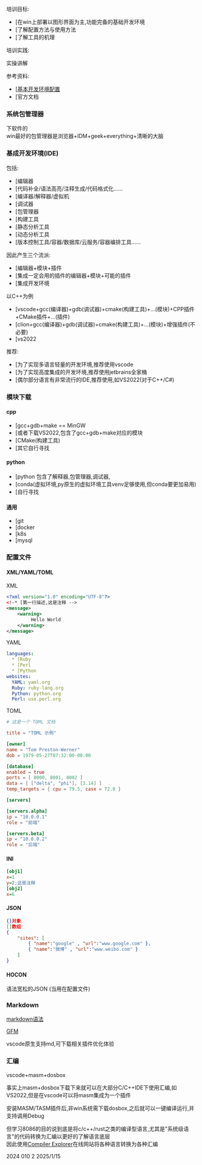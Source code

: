 培训目标:

* [在win上部署以图形界面为主,功能完备的基础开发环境
* [了解配置方法与使用方法
* [了解工具的机理

培训实践:

实操讲解

参考资料:

* [[基本开发环境配置](https://www.bilibili.com/video/BV12KwgeiEVg/?spm_id_from=333.1387.homepage.video_card.click)
* [官方文档

### 系统包管理器

下软件的  
win最好的包管理器是浏览器+IDM+geek+everything+清晰的大脑  

### 基成开发环境(IDE)

包括:

* [编辑器
* [代码补全/语法高亮/注释生成/代码格式化......
* [编译器/解释器/虚拟机
* [调试器
* [包管理器
* [构建工具
* [静态分析工具
* [动态分析工具
* [版本控制工具/容器/数据库/云服务/容器编排工具......

因此产生三个流派:

* [编辑器+模块+插件
* [集成一定会用的插件的编辑器+模块+可能的插件
* [集成开发环境

以C++为例
* [vscode+gcc(编译器)+gdb(调试器)+cmake(构建工具)+...(模块)+CPP插件+CMake插件+...(插件)
* [clion+gcc(编译器)+gdb(调试器)+cmake(构建工具)+...(模块)+增强插件(不必要)
* [vs2022

推荐:

* [为了实现多语言轻量的开发环境,推荐使用vscode
* [为了实现高度集成的开发环境,推荐使用jetbrains全家桶
* [偶尔部分语言有非常流行的IDE,推荐使用,如VS2022(对于C++/C#)

### 模块下载 

#### cpp

* [gcc+gdb+make == MinGW
* [或者下载VS2022,包含了gcc+gdb+make对应的模块
* [CMake(构建工具)
* [其它自行寻找

#### python

* [python 包含了解释器,包管理器,调试器,
* [conda(虚拟环境,py原生的虚拟环境工具venv足够使用,但conda要更加易用)
* [自行寻找

#### 通用

* [git
* [docker
* [k8s
* [mysql

### 配置文件

#### XML/YAML/TOML
XML
```xml
<?xml version="1.0" encoding="UTF-8"?>
<!-* [第一行描述,这是注释 -->
<message>
    <warning>
         Hello World
    </warning>
</message>
```
YAML
```yaml
languages:
  * [Ruby
  * [Perl
  * [Python 
websites:
  YAML: yaml.org 
  Ruby: ruby-lang.org 
  Python: python.org 
  Perl: use.perl.org
```
TOML
```toml
# 这是一个 TOML 文档

title = "TOML 示例"

[owner]
name = "Tom Preston-Werner"
dob = 1979-05-27T07:32:00-08:00

[database]
enabled = true
ports = [ 8000, 8001, 8002 ]
data = [ ["delta", "phi"], [3.14] ]
temp_targets = { cpu = 79.5, case = 72.0 }

[servers]

[servers.alpha]
ip = "10.0.0.1"
role = "前端"

[servers.beta]
ip = "10.0.0.2"
role = "后端"
```
#### INI
```ini
[obj1]
x=1
y=2;这是注释
[obj2]
x=6
```
#### JSON
```json
{}对象
[]数组
{
    "sites": [
        { "name":"google" , "url":"www.google.com" }, 
        { "name":"微博" , "url":"www.weibo.com" }
    ]
}
```
#### HOCON
语法宽松的JSON (当用在配置文件)

### Markdown

[markdown语法](https://markdown.com.cn/basic-syntax/)

[GFM](https://gfm.docschina.org/zh-hans/%E4%BB%8B%E7%BB%8D.html)

vscode原生支持md,可下载相关插件优化体验

### 汇编

vscode+masm+dosbox

事实上masm+dosbox下载下来就可以在大部分C/C++IDE下使用汇编,如VS2022,但是在vscode可以将masm集成为一个插件

安装MASM/TASM插件后,非win系统需下载dosbox,之后就可以一键编译运行,并支持调用Debug

但学习8086的目的说到底是将c/c++/rust之类的编译型语言,尤其是"系统级语言"的代码转换为汇编以更好的了解语言底层  
因此使用[Compiler Explorer](https://godbolt.org/)在线网站将各种语言转换为各种汇编

2024 010 2 2025/1/15